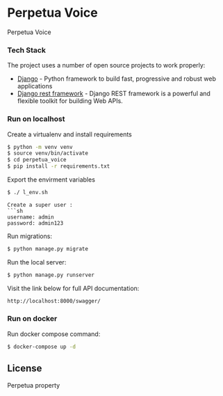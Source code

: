 # Perpetua Voice

Perpetua Voice
### Tech Stack

The project uses a number of open source projects to work properly:

* [Django] - Python framework to build fast, progressive and robust web applications
* [Django rest framework] - Django REST framework is a powerful and flexible toolkit for building Web APIs.


### Run on localhost

Create a virtualenv and install requirements

```sh
$ python -m venv venv
$ source venv/bin/activate
$ cd perpetua_voice
$ pip install -r requirements.txt
```
Export the envirment variables
```sh
$ ./ l_env.sh
```

```
Create a super user :
```sh
username: admin
password: admin123
```
Run migrations:
```sh
$ python manage.py migrate
```


Run the local server:
```sh
$ python manage.py runserver
```
Visit the link below for full API documentation:

```sh
http://localhost:8000/swagger/
```
### Run on docker

Run docker compose command:
```sh
$ docker-compose up -d
```

License
----
Perpetua  property

[//]: # (These are reference links used in the body of this note and get stripped out when the markdown processor does its job. There is no need to format nicely because it shouldn't be seen. Thanks SO - http://stackoverflow.com/questions/4823468/store-comments-in-markdown-syntax)


   [Django rest framework]: <https://www.django-rest-framework.org/>
   [Django]: <https://www.djangoproject.com/>

